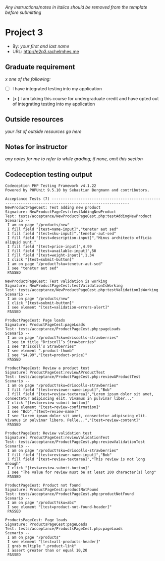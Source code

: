 *Any instructions/notes in italics should be removed from the template before submitting* 

# Project 3
+ By: *your first and last name*
+ URL: <http://e2p3.rachelmhes.me>

## Graduate requirement
*x one of the following:*
+ [ ] I have integrated testing into my application
+ [x ] I am taking this course for undergraduate credit and have opted out of integrating testing into my application

## Outside resources
*your list of outside resources go here*

## Notes for instructor
*any notes for me to refer to while grading; if none, omit this section*

## Codeception testing output
```
Codeception PHP Testing Framework v4.1.22
Powered by PHPUnit 9.5.10 by Sebastian Bergmann and contributors.

Acceptance Tests (7) ---------------------------------------------------------------------------------------------------------
NewProductPageCest: Test adding new product
Signature: NewProductPageCest:testAddingNewProduct
Test: tests/acceptance/NewProductPageCest.php:testAddingNewProduct
Scenario --
 I am on page "/products/new"
 I fill field "[test=name-input]","tenetur aut sed"
 I fill field "[test=sku-input]","tenetur-aut-sed"
 I fill field "[test=description-input]","Minus architecto officia aliquid sunt."
 I fill field "[test=price-input]",4.99
 I fill field "[test=available-input]",50
 I fill field "[test=weight-input]",1.34
 I click "[test=submit-button]"
 I am on page "/product?sku=tenetur-aut-sed"
 I see "tenetur aut sed"
 PASSED 

NewProductPageCest: Test validation is working
Signature: NewProductPageCest:testValidationIsWorking
Test: tests/acceptance/NewProductPageCest.php:testValidationIsWorking
Scenario --
 I am on page "/products/new"
 I click "[test=submit-button]"
 I see element "[test=validation-errors-alert]"
 PASSED 

ProductPageCest: Page loads
Signature: ProductPageCest:pageLoads
Test: tests/acceptance/ProductPageCest.php:pageLoads
Scenario --
 I am on page "/product?sku=driscolls-strawberries"
 I see in title "Driscoll’s Strawberries"
 I see "Driscoll’s Strawberries"
 I see element ".product-thumb"
 I see "$4.99","[test=product-price]"
 PASSED 

ProductPageCest: Review a product test
Signature: ProductPageCest:reviewAProductTest
Test: tests/acceptance/ProductPageCest.php:reviewAProductTest
Scenario --
 I am on page "/product?sku=driscolls-strawberries"
 I fill field "[test=reviewer-name-input]","Bob"
 I fill field "[test=review-textarea]","Lorem ipsum dolor sit amet, consectetur adipiscing elit. Vivamus in pulvinar liber..."
 I click "[test=review-submit-button]"
 I see element "[test=review-confirmation]"
 I see "Bob","[test=review-name]"
 I see "Lorem ipsum dolor sit amet, consectetur adipiscing elit. Vivamus in pulvinar libero. Pelle...","[test=review-content]"
 PASSED 

ProductPageCest: Review validation test
Signature: ProductPageCest:reviewValidationTest
Test: tests/acceptance/ProductPageCest.php:reviewValidationTest
Scenario --
 I am on page "/product?sku=driscolls-strawberries"
 I fill field "[test=reviewer-name-input]","Bob"
 I fill field "[test=review-textarea]","This review is not long enough"
 I click "[test=review-submit-button]"
 I see "The value for review must be at least 200 character(s) long"
 PASSED 

ProductPageCest: Product not found
Signature: ProductPageCest:productNotFound
Test: tests/acceptance/ProductPageCest.php:productNotFound
Scenario --
 I am on page "/product?sku=abc"
 I see element "[test=product-not-found-header]"
 PASSED 

ProductsPageCest: Page loads
Signature: ProductsPageCest:pageLoads
Test: tests/acceptance/ProductsPageCest.php:pageLoads
Scenario --
 I am on page "/products"
 I see element "[test=all-products-header]"
 I grab multiple ".product-link"
 I assert greater than or equal 10,20
 PASSED 